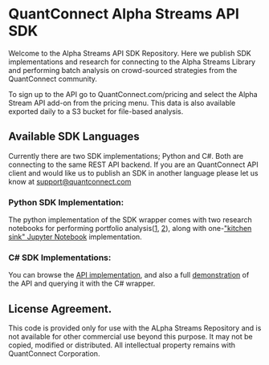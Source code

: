 # QuantConnect Alpha Streams API SDK

Welcome to the Alpha Streams API SDK Repository. Here we publish SDK implementations and research for connecting to the Alpha Streams Library and performing batch analysis on crowd-sourced strategies from the QuantConnect community. 

To sign up to the API go to QuantConnect.com/pricing and select the Alpha Stream API add-on from the pricing menu. This data is also available exported daily to a S3 bucket for file-based analysis. 

## Available SDK Languages

Currently there are two SDK implementations; Python and C#. Both are connecting to the same REST API backend. If you are an QuantConnect API client and would like us to publish an SDK in another language please let us know at support@quantconnect.com

### Python SDK Implementation:
The python implementation of the SDK wrapper comes with two research notebooks for performing portfolio analysis([1](https://github.com/QuantConnect/AlphaStream/blob/master/AlphaStream/QuantConnect.AlphaStream.CompositeAlphaAnalysis.ipynb), [2](https://github.com/QuantConnect/AlphaStream/blob/master/AlphaStream/QuantConnect.AlphaStream.AlphaAnalysisNotebook.ipynb)), along with one-["kitchen sink" Jupyter Notebook](https://github.com/QuantConnect/AlphaStream/blob/master/AlphaStream/QuantConnectAlphaStreamsNotebook.ipynb) implementation. 


### C# SDK Implementations:

You can browse the [API implementation](https://github.com/QuantConnect/AlphaStream/tree/master/QuantConnect.AlphaStream), and also a full [demonstration](https://github.com/QuantConnect/AlphaStream/tree/master/QuantConnect.AlphaStream.Demo) of the API and querying it with the C# wrapper.

## License Agreement.

This code is provided only for use with the ALpha Streams Repository and is not available for other commercial use beyond this purpose. It may not be copied, modified or distributed. All intellectual property remains with QuantConnect Corporation. 
